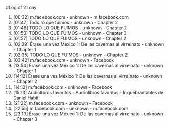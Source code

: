 #Log of 21 day

1. [00:32] m.facebook.com - unknown - m.facebook.com
1. [01:47] Todo lo que fuimos - unknown - Chapter 2
1. [01:48] TODO LO QUE FUIMOS - unknown - Chapter 2
1. [01:53] TODO LO QUE FUIMOS - unknown - Chapter 3
1. [01:57] TODO LO QUE FUIMOS - unknown - Chapter 2
1. [02:29] Érase una vez México 1: De las cavernas al virreinato - unknown - Chapter 1
1. [02:35] TODO LO QUE FUIMOS - unknown - Chapter 2
1. [03:42] m.facebook.com - unknown - Facebook
1. [13:54] Érase una vez México 1: De las cavernas al virreinato - unknown - Chapter 1
1. [14:12] Érase una vez México 1: De las cavernas al virreinato - unknown - Chapter 2
1. [14:12] m.facebook.com - unknown - Facebook
1. [15:13] Audiolibros favoritos - Audiolibros favoritos - Inquebrantables de Daniel Habif
1. [21:22] m.facebook.com - unknown - Facebook
1. [22:55] m.facebook.com - unknown - m.facebook.com
1. [23:10] Érase una vez México 1: De las cavernas al virreinato - unknown - Chapter 3
